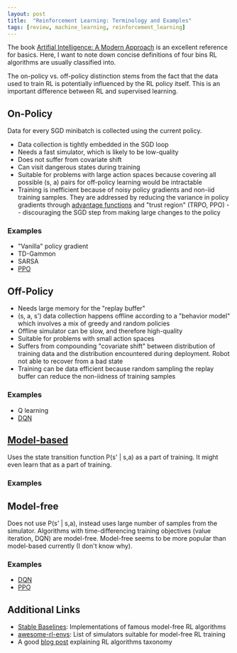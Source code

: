 ```yaml
---
layout: post
title:  "Reinforcement Learning: Terminology and Examples"
tags: [review, machine_learning, reinforcement_learning]
---
```

The book [Artifial Intelligence: A Modern Approach](http://aima.cs.berkeley.edu/index.html)
is an excellent reference for basics. Here, I want to note down concise 
definitions of four bins RL algorithms are usually classified into.

The on-policy vs. off-policy distinction stems from the fact that the data
used to train RL is potentially influenced by the RL policy itself. This is
an important difference between RL and supervised learning.

## On-Policy
Data for every SGD minibatch is collected using the current policy.
- Data collection is tightly embedded in the SGD loop
- Needs a fast simulator, which is likely to be low-quality
- Does not suffer from covariate shift
- Can visit dangerous states during training
- Suitable for problems with large action spaces because covering all possible
(s, a) pairs for off-policy learning would be intractable
- Training is inefficient because of noisy policy gradients and
non-iid training samples. They are addressed by reducing the variance in policy
gradients through [advantage functions](https://arxiv.org/pdf/1506.02438.pdf)
and "trust region" (TRPO, PPO) -- discouraging the SGD step from making large
changes to the policy

### Examples
- "Vanilla" policy gradient
- TD-Gammon
- SARSA
- [PPO](https://arxiv.org/pdf/1707.06347.pdf)

## Off-Policy
- Needs large memory for the "replay buffer"
- (s, a, s') data collection happens offline according to a "behavior model" which
involves a mix of greedy and random policies 
- Offline simulator can be slow, and therefore high-quality
- Suitable for problems with small action spaces 
- Suffers from compounding "covariate shift" between distribution of training
data and the distribution encountered during deployment. Robot not able to
recover from a bad state
- Training can be data efficient because random sampling the replay buffer can
reduce the non-iidness of training samples

### Examples
- Q learning
- [DQN](https://arxiv.org/pdf/1312.5602.pdf)

## [Model-based](https://jonathan-hui.medium.com/rl-model-based-reinforcement-learning-3c2b6f0aa323)
Uses the state transition function P(s' | s,a) as a part of training. It might
even learn that as a part of training.

### Examples

## Model-free
Does not use P(s' | s,a), instead uses large number of samples from the 
simulator. Algorithms with time-differencing training objectives (value 
iteration, DQN) are model-free. Model-free seems to be more popular than
model-based currently (I don't know why).

### Examples
- [DQN](https://arxiv.org/pdf/1312.5602.pdf)
- [PPO](https://arxiv.org/pdf/1707.06347.pdf)


## Additional Links
- [Stable Baselines](https://github.com/hill-a/stable-baselines): Implementations
of famous model-free RL algorithms
- [awesome-rl-envs](https://github.com/clvrai/awesome-rl-envs): List of 
simulators suitable for model-free RL training
- A good [blog post](https://jonathan-hui.medium.com/rl-reinforcement-learning-algorithms-overview-96a1500ffcda) explaining RL algorithms taxonomy
